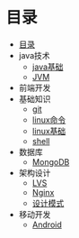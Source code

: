 # 目录

* [目录](SUMMARY.md)
* java技术
  * [java基础](java技术/java基础)
  * [JVM](java技术/JVM)
* 前端开发
* 基础知识
  * [git](基础知识/git)
  * [linux命令](基础知识/linux命令)
  * [linux基础](基础知识/linux基础)
  * [shell](基础知识/shell)
* 数据库
  * [MongoDB](数据库/MongoDB)
* 架构设计
  * [LVS](架构设计/LVS)
  * [Nginx](架构设计/Nginx)
  * [设计模式](架构设计/设计模式)
* 移动开发
  * [Android](移动开发/Android)


